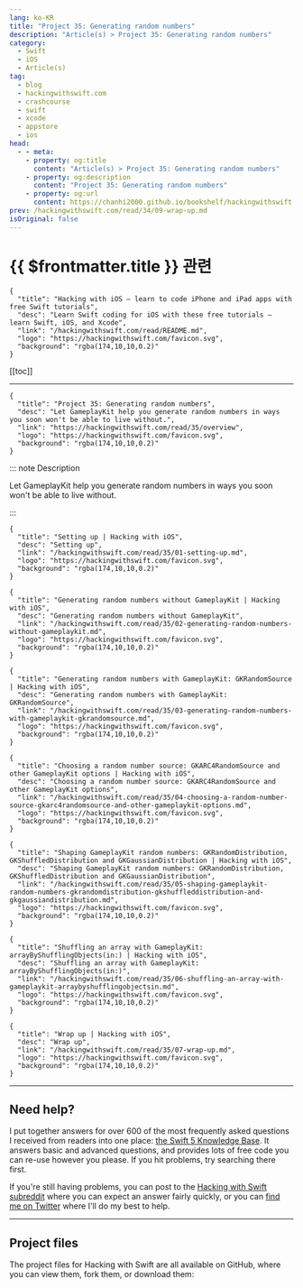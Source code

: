 ```yaml
---
lang: ko-KR
title: "Project 35: Generating random numbers"
description: "Article(s) > Project 35: Generating random numbers"
category:
  - Swift
  - iOS
  - Article(s)
tag: 
  - blog
  - hackingwithswift.com
  - crashcourse
  - swift
  - xcode
  - appstore
  - ios  
head:
  - - meta:
    - property: og:title
      content: "Article(s) > Project 35: Generating random numbers"
    - property: og:description
      content: "Project 35: Generating random numbers"
    - property: og:url
      content: https://chanhi2000.github.io/bookshelf/hackingwithswift.com/read/35/overview.html
prev: /hackingwithswift.com/read/34/09-wrap-up.md
isOriginal: false
---
```


# {{ $frontmatter.title }} 관련

```component VPCard
{
  "title": "Hacking with iOS – learn to code iPhone and iPad apps with free Swift tutorials",
  "desc": "Learn Swift coding for iOS with these free tutorials – learn Swift, iOS, and Xcode",
  "link": "/hackingwithswift.com/read/README.md",
  "logo": "https://hackingwithswift.com/favicon.svg",
  "background": "rgba(174,10,10,0.2)"
}
```

[[toc]]

---

```component VPCard
{
  "title": "Project 35: Generating random numbers",
  "desc": "Let GameplayKit help you generate random numbers in ways you soon won't be able to live without.",
  "link": "https://hackingwithswift.com/read/35/overview", 
  "logo": "https://hackingwithswift.com/favicon.svg",
  "background": "rgba(174,10,10,0.2)"
}
```

::: note Description

Let GameplayKit help you generate random numbers in ways you soon won't be able to live without.

:::

```component VPCard
{
  "title": "Setting up | Hacking with iOS",
  "desc": "Setting up",
  "link": "/hackingwithswift.com/read/35/01-setting-up.md",
  "logo": "https://hackingwithswift.com/favicon.svg",
  "background": "rgba(174,10,10,0.2)"
}
```

```component VPCard
{
  "title": "Generating random numbers without GameplayKit | Hacking with iOS",
  "desc": "Generating random numbers without GameplayKit",
  "link": "/hackingwithswift.com/read/35/02-generating-random-numbers-without-gameplaykit.md",
  "logo": "https://hackingwithswift.com/favicon.svg",
  "background": "rgba(174,10,10,0.2)"
}
```

```component VPCard
{
  "title": "Generating random numbers with GameplayKit: GKRandomSource | Hacking with iOS",
  "desc": "Generating random numbers with GameplayKit: GKRandomSource",
  "link": "/hackingwithswift.com/read/35/03-generating-random-numbers-with-gameplaykit-gkrandomsource.md",
  "logo": "https://hackingwithswift.com/favicon.svg",
  "background": "rgba(174,10,10,0.2)"
}
```

```component VPCard
{
  "title": "Choosing a random number source: GKARC4RandomSource and other GameplayKit options | Hacking with iOS",
  "desc": "Choosing a random number source: GKARC4RandomSource and other GameplayKit options",
  "link": "/hackingwithswift.com/read/35/04-choosing-a-random-number-source-gkarc4randomsource-and-other-gameplaykit-options.md",
  "logo": "https://hackingwithswift.com/favicon.svg",
  "background": "rgba(174,10,10,0.2)"
}
```

```component VPCard
{
  "title": "Shaping GameplayKit random numbers: GKRandomDistribution, GKShuffledDistribution and GKGaussianDistribution | Hacking with iOS",
  "desc": "Shaping GameplayKit random numbers: GKRandomDistribution, GKShuffledDistribution and GKGaussianDistribution",
  "link": "/hackingwithswift.com/read/35/05-shaping-gameplaykit-random-numbers-gkrandomdistribution-gkshuffleddistribution-and-gkgaussiandistribution.md",
  "logo": "https://hackingwithswift.com/favicon.svg",
  "background": "rgba(174,10,10,0.2)"
}
```

```component VPCard
{
  "title": "Shuffling an array with GameplayKit: arrayByShufflingObjects(in:) | Hacking with iOS",
  "desc": "Shuffling an array with GameplayKit: arrayByShufflingObjects(in:)",
  "link": "/hackingwithswift.com/read/35/06-shuffling-an-array-with-gameplaykit-arraybyshufflingobjectsin.md",
  "logo": "https://hackingwithswift.com/favicon.svg",
  "background": "rgba(174,10,10,0.2)"
}
```

```component VPCard
{
  "title": "Wrap up | Hacking with iOS",
  "desc": "Wrap up",
  "link": "/hackingwithswift.com/read/35/07-wrap-up.md",
  "logo": "https://hackingwithswift.com/favicon.svg",
  "background": "rgba(174,10,10,0.2)"
}
```

---

## Need help?

I put together answers for over 600 of the most frequently asked questions I received from readers into one place: [the Swift 5 Knowledge Base](/hackingwithswift.com/example-code/README.md). It answers basic and advanced questions, and provides lots of free code you can re-use however you please. If you hit problems, try searching there first.

If you're still having problems, you can post to the [<FontIcon icon="fa-brands fa-reddit"/>Hacking with Swift subreddit](http://reddit.com/r/hackingwithswift) where you can expect an answer fairly quickly, or you can [<FontIcon icon="fa-brands fa-x-twitter"/>find me on Twitter](http://x.com/twostraws) where I'll do my best to help.

---

## Project files

The project files for Hacking with Swift are all available on GitHub, where you can view them, fork them, or download them:

<SiteInfo
  name="twostraws/HackingWithSwift"
  desc="The project source code for Hacking with iOS."
  url="https://github.com/twostraws/HackingWithSwift"
  logo="https://avatars.githubusercontent.com/u/190200?v=4"
  preview="https://opengraph.githubassets.com/0c5c3b0395eec78c01ced842cfd7c8e99ad84abe3fe892fe90b1e97e022423ce/twostraws/HackingWithSwift"/>

